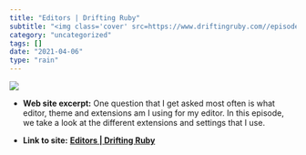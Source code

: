 ```yaml
---
title: "Editors | Drifting Ruby"
subtitle: "<img class='cover' src=https://www.driftingruby.com//episodes/editors/download_image.png>"
category: "uncategorized"
tags: []
date: "2021-04-06"
type: "rain"
---
```

<img class="cover" src=https://www.driftingruby.com//episodes/editors/download_image.png>



* **Web site excerpt:** One question that I get asked most often is what editor, theme and extensions am I using for my editor. In this episode, we take a look at the different extensions and settings that I use.

* **Link to site:** **[Editors | Drifting Ruby](https://www.driftingruby.com/episodes/editors)**